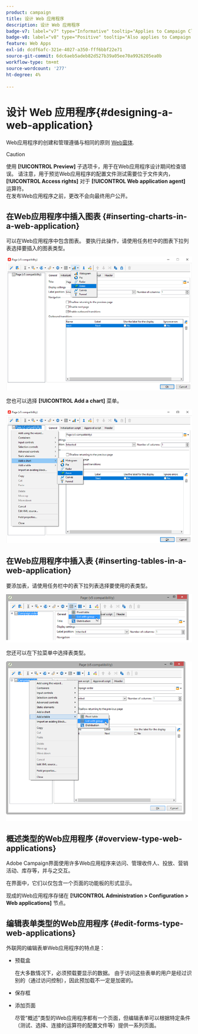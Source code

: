 ```yaml
---
product: campaign
title: 设计 Web 应用程序
description: 设计 Web 应用程序
badge-v7: label="v7" type="Informative" tooltip="Applies to Campaign Classic v7"
badge-v8: label="v8" type="Positive" tooltip="Also applies to Campaign v8"
feature: Web Apps
exl-id: dcdf6afc-321e-4027-a350-fff6bbf22e71
source-git-commit: 6dc6aeb5adeb82d527b39a05ee70a9926205ea0b
workflow-type: tm+mt
source-wordcount: '277'
ht-degree: 4%

---
```


# 设计 Web 应用程序{#designing-a-web-application}



Web应用程序的创建和管理遵循与相同的原则 [Web窗体](about-web-forms.md).

>[!CAUTION]
>
>使用 **[!UICONTROL Preview]** 子选项卡，用于在Web应用程序设计期间检查错误。 请注意，用于预览Web应用程序的配置文件测试需要位于文件夹内， **[!UICONTROL Access rights]** 对于 **[!UICONTROL Web application agent]** 运算符。 </br>在发布Web应用程序之前，更改不会向最终用户公开。

## 在Web应用程序中插入图表 {#inserting-charts-in-a-web-application}

可以在Web应用程序中包含图表。 要执行此操作，请使用任务栏中的图表下拉列表选择要插入的图表类型。

![](assets/s_ncs_admin_webapps_bar_graph.png)

您也可以选择 **[!UICONTROL Add a chart]** 菜单。

![](assets/s_ncs_admin_webapps_graph.png)

## 在Web应用程序中插入表 {#inserting-tables-in-a-web-application}

要添加表，请使用任务栏中的表下拉列表选择要使用的表类型。

![](assets/s_ncs_admin_webapps_bar_table.png)

您还可以在下拉菜单中选择表类型。

![](assets/s_ncs_admin_webapps_table.png)

## 概述类型的Web应用程序 {#overview-type-web-applications}

Adobe Campaign界面使用许多Web应用程序来访问、管理收件人、投放、营销活动、库存等，并与之交互。

在界面中，它们以仅包含一个页面的功能板的形式显示。

现成的Web应用程序存储在 **[!UICONTROL Administration > Configuration > Web applications]** 节点。

## 编辑表单类型的Web应用程序 {#edit-forms-type-web-applications}

外联网的编辑表单Web应用程序的特点是：

* 预载盒

   在大多数情况下，必须预载要显示的数据。 由于访问这些表单的用户是经过识别的（通过访问控制），因此预加载不一定是加密的。

* 保存框
* 添加页面

   尽管“概述”类型的Web应用程序都有一个页面，但编辑表单可以根据特定条件（测试、选择、连接的运算符的配置文件等）提供一系列页面。

